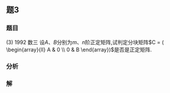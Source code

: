 ## 题3
### 题目
(3) 1992 数三 设$A\text{、}B$分别为$m\text{、}n$阶正定矩阵,试判定分块矩阵$C = ( \begin{array}{ll} A & 0 \\  0 & B \end{array})$是否是正定矩阵.
### 分析

### 解